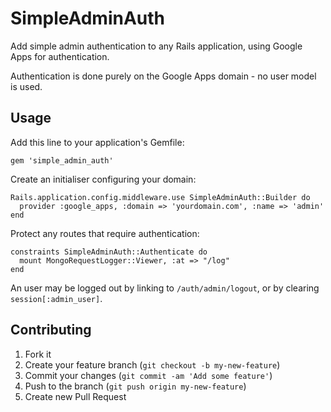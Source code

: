 # SimpleAdminAuth

Add simple admin authentication to any Rails application, using Google Apps for authentication.

Authentication is done purely on the Google Apps domain - no user model is used.

## Usage

Add this line to your application's Gemfile:

    gem 'simple_admin_auth'

Create an initialiser configuring your domain:

    Rails.application.config.middleware.use SimpleAdminAuth::Builder do
      provider :google_apps, :domain => 'yourdomain.com', :name => 'admin'
    end

Protect any routes that require authentication:

    constraints SimpleAdminAuth::Authenticate do
      mount MongoRequestLogger::Viewer, :at => "/log"
    end

An user may be logged out by linking to `/auth/admin/logout`, or by clearing `session[:admin_user]`.


## Contributing

1. Fork it
2. Create your feature branch (`git checkout -b my-new-feature`)
3. Commit your changes (`git commit -am 'Add some feature'`)
4. Push to the branch (`git push origin my-new-feature`)
5. Create new Pull Request
